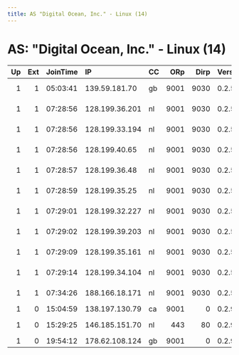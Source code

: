 ```yaml
---
title: AS "Digital Ocean, Inc." - Linux (14)
---
```


# AS: "Digital Ocean, Inc." - Linux (14)

|   Up |   Ext | JoinTime   | IP             | CC   |   ORp |   Dirp | Version   | Contact                      | Nickname           |   eFamMembers |
|-----:|------:|:-----------|:---------------|:-----|------:|-------:|:----------|:-----------------------------|:-------------------|--------------:|
|    1 |     1 | 05:03:41   | 139.59.181.70  | gb   |  9001 |   9030 | 0.2.5.14  | Person somebody@example.c    | DebianTorNode      |             1 |
|    1 |     1 | 07:28:56   | 128.199.36.201 | nl   |  9001 |   9030 | 0.2.5.14  | Person somebody@example.c    | DebianTorNodeams02 |             1 |
|    1 |     1 | 07:28:56   | 128.199.33.194 | nl   |  9001 |   9030 | 0.2.5.14  | Person somebody@example.c    | DebianTorNodeams03 |             1 |
|    1 |     1 | 07:28:56   | 128.199.40.65  | nl   |  9001 |   9030 | 0.2.5.14  | Person somebody@example.c    | DebianTorNodeams05 |             1 |
|    1 |     1 | 07:28:57   | 128.199.36.48  | nl   |  9001 |   9030 | 0.2.5.14  | Person somebody@example.c    | DebianTorNodeams01 |             1 |
|    1 |     1 | 07:28:59   | 128.199.35.25  | nl   |  9001 |   9030 | 0.2.5.14  | Person somebody@example.c    | DebianTorNodeams10 |             1 |
|    1 |     1 | 07:29:01   | 128.199.32.227 | nl   |  9001 |   9030 | 0.2.5.14  | Person somebody@example.c    | DebianTorNodeams08 |             1 |
|    1 |     1 | 07:29:02   | 128.199.39.203 | nl   |  9001 |   9030 | 0.2.5.14  | Person somebody@example.c    | DebianTorNodeams04 |             1 |
|    1 |     1 | 07:29:09   | 128.199.35.161 | nl   |  9001 |   9030 | 0.2.5.14  | Person somebody@example.c    | DebianTorNodeams09 |             1 |
|    1 |     1 | 07:29:14   | 128.199.34.104 | nl   |  9001 |   9030 | 0.2.5.14  | Person somebody@example.c    | DebianTorNodeams07 |             1 |
|    1 |     1 | 07:34:26   | 188.166.18.171 | nl   |  9001 |   9030 | 0.2.5.14  | Person somebody@example.c    | DebianTorNodeams06 |             1 |
|    1 |     0 | 15:04:59   | 138.197.130.79 | ca   |  9001 |      0 | 0.2.9.11  | info@tf-dev.org              | tfdev1             |             1 |
|    1 |     0 | 15:29:25   | 146.185.151.70 | nl   |   443 |     80 | 0.2.9.12  | 0xEFF5B2E180F294CE - &lt;cai | BSGistheBEST       |             1 |
|    1 |     0 | 19:54:12   | 178.62.108.124 | gb   |  9001 |      0 | 0.2.9.12  | None                         | jchgshskzshji      |             1 |

